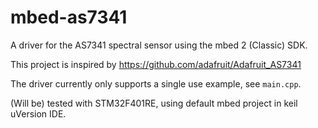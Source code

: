 # mbed-as7341

A driver for the AS7341 spectral sensor using the mbed 2 (Classic) SDK.

This project is inspired by https://github.com/adafruit/Adafruit_AS7341

The driver currently only supports a single use example, see `main.cpp`.

(Will be) tested with STM32F401RE, using default mbed project in keil uVersion IDE.

